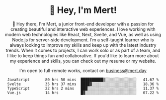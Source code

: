 <div align="center">
  <h1 align="center">👋 Hey, I'm Mert! </h1>
<p>
 🎉 Hey there, I'm Mert, a junior front-end developer with a passion for creating beautiful and interactive web experiences. I love working with modern web technologies like React, Next, Svelte, and Vue, as well as using Node.js for server-side development. I'm a self-taught learner who is always looking to improve my skills and keep up with the latest industry trends. When it comes to projects, I can work solo or as part of a team, and I like to keep things fun and collaborative. If you'd like to learn more about my experience and skills, you can check out my resume or my website.
</p>

  I'm open to full-remote works, contact on [business@mert.day](mailto:business@mert.day) 
  
<!--START_SECTION:waka-->

```text
JavaScript       80 hrs 50 mins  ██████████▒░░░░░░░░░░░░░░   41.67 %
Svelte           35 hrs 37 mins  ████▓░░░░░░░░░░░░░░░░░░░░   18.36 %
TypeScript       22 hrs 2 mins   ███░░░░░░░░░░░░░░░░░░░░░░   11.37 %
Vue.js           14 hrs          █▓░░░░░░░░░░░░░░░░░░░░░░░   07.22 %
```

<!--END_SECTION:waka-->

<!--
I inspired from https://github.com/noirrs
You can check his page too!

Mert Doğu - Front-end Developer - mert.day
--> 
